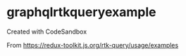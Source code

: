 # graphqlrtkqueryexample
Created with CodeSandbox

From https://redux-toolkit.js.org/rtk-query/usage/examples
